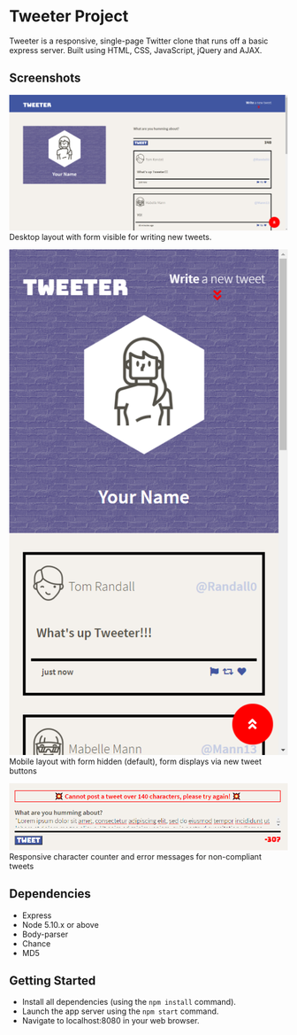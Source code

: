 # Tweeter Project

Tweeter is a responsive, single-page Twitter clone that runs off a basic express server.
Built using HTML, CSS, JavaScript, jQuery and AJAX.

## Screenshots

!["Desktop View"](https://github.com/Rdmptn/tweeter/blob/master/docs/Tweeter%20Desktop%20With%20Form%20Visible.png?raw=true)  
Desktop layout with form visible for writing new tweets.

!["Mobile View"](https://github.com/Rdmptn/tweeter/blob/master/docs/Tweeter%20Mobile%20With%20Form%20Hidden.png?raw=true)  
Mobile layout with form hidden (default), form displays via new tweet buttons

!["Form error handling"](https://github.com/Rdmptn/tweeter/blob/master/docs/Tweeter%20Error%20Handling.png?raw=true)  
Responsive character counter and error messages for non-compliant tweets

## Dependencies

- Express
- Node 5.10.x or above
- Body-parser
- Chance
- MD5


## Getting Started

- Install all dependencies (using the `npm install` command).
- Launch the app server using the `npm start` command.
- Navigate to localhost:8080 in your web browser.

